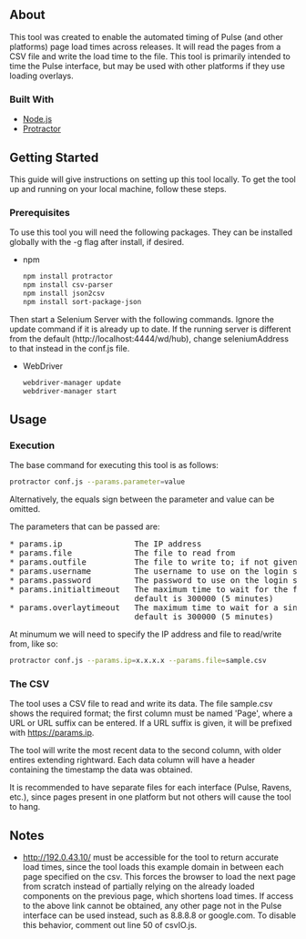 ## About

This tool was created to enable the automated timing of Pulse (and other platforms) page load times across releases. It will read the pages from a CSV file and write the load time to the file. This tool is primarily intended to time the Pulse interface, but may be used with other platforms if they use loading overlays.

### Built With

* [Node.js](https://nodejs.org/en/)
* [Protractor](http://www.protractortest.org/#/)

## Getting Started

This guide will give instructions on setting up this tool locally. To get the tool up and running on your local machine, follow these steps.

### Prerequisites

To use this tool you will need the following packages. They can be installed globally with the -g flag after install, if desired.
* npm
  ```sh
  npm install protractor
  npm install csv-parser
  npm install json2csv
  npm install sort-package-json
  ```

Then start a Selenium Server with the following commands. Ignore the update command if it is already up to date. If the running server is different from the default (http://localhost:4444/wd/hub), change seleniumAddress to that instead in the conf.js file.
* WebDriver
  ```sh
  webdriver-manager update
  webdriver-manager start
  ```

## Usage

### Execution
The base command for executing this tool is as follows:
```sh
protractor conf.js --params.parameter=value
```
Alternatively, the equals sign between the parameter and value can be omitted.

The parameters that can be passed are:
<pre>
* params.ip               The IP address
* params.file             The file to read from
* params.outfile          The file to write to; if not given, will write to the input file
* params.username         The username to use on the login screen; default is admin
* params.password         The password to use on the login screen; default is admin
* params.initialtimeout   The maximum time to wait for the first overlay to appear;
                          default is 300000 (5 minutes)
* params.overlaytimeout   The maximum time to wait for a single overlay to disappear; 
                          default is 300000 (5 minutes)
</pre>

At minumum we will need to specify the IP address and file to read/write from, like so:

```sh
protractor conf.js --params.ip=x.x.x.x --params.file=sample.csv
```

### The CSV
The tool uses a CSV file to read and write its data. The file sample.csv shows the required format; the first column must be named 'Page', where a URL or URL suffix can be entered. If a URL suffix is given, it will be prefixed with https://params.ip.

The tool will write the most recent data to the second column, with older entires extending rightward. Each data column will have a header containing the timestamp the data was obtained.

It is recommended to have separate files for each interface (Pulse, Ravens, etc.), since pages present in one platform but not others will cause the tool to hang.

## Notes
* http://192.0.43.10/ must be accessible for the tool to return accurate load times, since the tool loads this example domain in between each page specified on the csv. This forces the browser to load the next page from scratch instead of partially relying on the already loaded components on the previous page, which shortens load times. If access to the above link cannot be obtained, any other page not in the Pulse interface can be used instead, such as 8.8.8.8 or google.com. To disable this behavior, comment out line 50 of csvIO.js.
